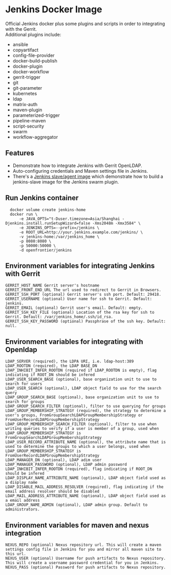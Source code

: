 # Jenkins Docker Image

Official Jenkins docker plus some plugins and scripts in order to integrating with the Gerrit.  
Additional plugins include:

* ansible
* copyartifact
* config-file-provider
* docker-build-publish
* docker-plugin
* docker-workflow
* gerrit-trigger
* git
* git-parameter
* kubernetes
* ldap
* matrix-auth
* maven-plugin
* parameterized-trigger
* pipeline-maven
* script-security
* swarm
* workflow-aggregator

## Features

* Demonstrate how to integrate Jenkins with Gerrit OpenLDAP.
* Auto-configuring credentials and Maven settings file in Jenkins.
* There's a [Jenkins slave/agent image](https://hub.docker.com/r/openfrontier/jenkins-swarm-slave/) which demonstrate how to build a jenkins-slave image for the Jenkins swarm plugin.

## Run Jenkins container

  ```shell
    docker volume create jenkins-home
    docker run \
        -e JAVA_OPTS="t-Duser.timezone=Asia/Shanghai -Djenkins.install.runSetupWizard=false -Xms2048m -Xmx3584" \
        -e JENKINS_OPTS=--prefix=/jenkins \
        -e ROOT_URL=http://your.jenkins.example.com/jenkins/ \
        -v jenkins-home:/var/jenkins_home \
        -p 8080:8080 \
        -p 50000:50000 \
        -d openfrontier/jenkins
  ```

## Environment variables for integrating Jenkins with Gerrit

    GERRIT_HOST_NAME Gerrit server's hostname
    GERRIT_FRONT_END_URL The url used to redirect to Gerrit in Browsers.
    GERRIT_SSH_PORT (optional) Gerrit server's ssh port. Default: 29418.
    GERRIT_USERNAME (optional) User name for ssh to Gerrit. Default: jenkins.
    GERRIT_EMAIL (optional) Gerrit user's email. Default: empty.
    GERRIT_SSH_KEY_FILE (optional) Location of the rsa key for ssh to Gerrit. Default: /var/jenkins_home/.ssh/id_rsa.
    GERRIT_SSH_KEY_PASSWORD (optional) Passphrase of the ssh key. Default: null.

## Environment variables for integrating with Openldap

    LDAP_SERVER (required), the LDPA URI, i.e. ldap-host:389
    LDAP_ROOTDN (required), the LDAP BASE_DN
    LDAP_INHIBIT_INFER_ROOTDN (required if LDAP_ROOTDN is empty), flag indicating if ROOT_DN should be infered
    LDAP_USER_SEARCH_BASE (optional), base organization unit to use to search for users
    LDAP_USER_SEARCH (optional), LDAP object field to use for the search query
    LDAP_GROUP_SEARCH_BASE (optional), base organization unit to use to search for groups
    LDAP_GROUP_SEARCH_FILTER (optional), filter to use querying for groups
    LDAP_GROUP_MEMBERSHIP_STRATEGY (required), the strategy to determine a user's groups, FromGroupSearchLDAPGroupMembershipStrategy or FromUserRecordLDAPGroupMembershipStrategy
    LDAP_GROUP_MEMBERSHIP_SEARCH_FILTER (optional), filter to use when writing queries to verify if a user is member of a group, used when LDAP_GROUP_MEMBERSHIP_STRATEGY is FromGroupSearchLDAPGroupMembershipStrategy
    LDAP_USER_RECORD_ATTRIBUTE_NAME (optional), the attribute name that is used to determine the groups to which a user belongs, used when LDAP_GROUP_MEMBERSHIP_STRATEGY is FromUserRecordLDAPGroupMembershipStrategy
    LDAP_MANAGER_DN (optional), LDAP adim user
    LDAP_MANAGER_PASSWORD (optional), LDAP admin password
    LDAP_INHIBIT_INFER_ROOTDN (required), flag indicating if ROOT_DN should be infered
    LDAP_DISPLAY_NAME_ATTRIBUTE_NAME (optional), LDAP object field used as a display name
    LDAP_DISABLE_MAIL_ADDRESS_RESOLVER (required), flag indicating if the email address resolver should be disabled
    LDAP_MAIL_ADDRESS_ATTRIBUTE_NAME (optional), LDAP object field used as a email address
    LDAP_GROUP_NAME_ADMIN (optional), LDAP admin group. Default to administrators.

## Environment variables for maven and nexus integration

    NEXUS_REPO (optional) Nexus repository url. This will create a maven settings config file in Jenkins for you and mirror all maven site to this url.
    NEXUS_USER (optional) Username for push artifacts to Nexus repository. This will create a username password credential for you in Jenkins.
    NEXUS_PASS (optional) Password for push artifacts to Nexus repository.
